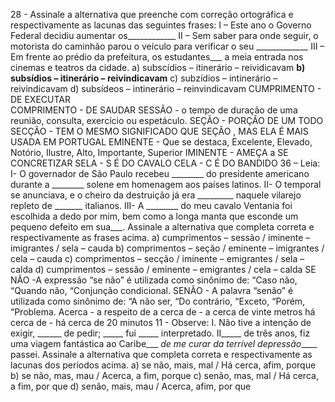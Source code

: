 
28 - Assinale a alternativa que preenche com correção
			ortográfica e respectivamente as lacunas das seguintes frases:
			I – Este ano o Governo Federal decidiu aumentar
			os____________
			II – Sem saber para onde seguir, o motorista do caminhão parou
			o veículo para verificar o seu _____________
			III – Em frente ao prédio da prefeitura, os estudantes___ a meia entrada nos cinemas e teatros da cidade.
			a) subscídios – itinerário – reividicavam
			**b) subsídios – itinerário – reivindicavam**
			c) subzídios – intinerário – reivindicavam
			d) subsídeos – intinerário – reinvindicavam
		CUMPRIMENTO - DE EXECUTAR  
		COMPRIMENTO - DE SAUDAR
		SESSÃO - o tempo de duração de uma reunião, consulta, exercício ou espetáculo.
		SEÇÃO - PORÇÃO DE UM TODO
		SECÇÃO - TEM O MESMO SIGNIFICADO QUE SEÇÃO , MAS ELA É MAIS USADA EM PORTUGAL
		EMINENTE - Que se destaca, Excelente, Elevado, Notório, Ilustre, Alto, Importante, Superior
		IMINENTE - AMEÇA a SE CONCRETIZAR
		SELA - S É DO CAVALO
		CELA - C É DO BANDIDO
			36 – Leia:
			I- O governador de São Paulo recebeu ________ do presidente
			americano durante a ________ solene em homenagem aos
			países latinos.
			II- O temporal se anunciava, e o cheiro da destruição já era
			_________ naquele vilarejo repleto de _______ italianos.
			III- A ________ do meu cavalo Ventania foi escolhida a dedo
			por mim, bem como a longa manta que esconde um pequeno
			defeito em sua___.
			Assinale a alternativa que completa correta e respectivamente as
			frases acima.
			a) cumprimentos – sessão / iminente – imigrantes / sela – cauda
			b) comprimentos – seção / eminente – imigrantes / cela – cauda
			c) comprimentos – secção / iminente – emigrantes / sela – calda
			d) cumprimentos – sessão / eminente – emigrantes / cela – calda 
			SE NÃO -A expressão “se não” é utilizada como sinônimo de: “Caso não, “Quando não, “Conjunção condicional.
			SENÃO - A palavra “senão” é utilizada como sinônimo de: “A não ser, “Do contrário, “Exceto, “Porém, “Problema.
Acerca - a respeito de
a cerca de - a cerca de vinte metros
há cerca de - há cerca de 20 minutos
			11 - Observe:
			I. Não tive a intenção de exigir, ______ de pedir; _____
			fui _____ interpretado.
			II_____ de três anos, fiz uma viagem fantástica ao Caribe___ _de me curar da terrível depressão_____ passei.
			Assinale a alternativa que completa correta e respectivamente as
			lacunas dos períodos acima.
			a) se não, mais, mal / Há cerca, afim, porque
			b) se não, mas, mau / Acerca, a fim, porque
			c) senão, mas, mal / Há cerca, a fim, por que
			d) senão, mais, mau / Acerca, afim, por que 


